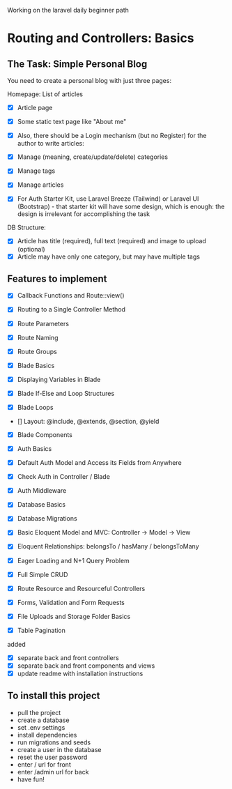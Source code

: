 Working on the laravel daily beginner path

# Routing and Controllers: Basics

## The Task: Simple Personal Blog

You need to create a personal blog with just three pages:

Homepage: List of articles

- [x] Article page
- [x] Some static text page like "About me"
- [x] Also, there should be a Login mechanism (but no Register) for the author to write articles:

- [x] Manage (meaning, create/update/delete) categories
- [x] Manage tags
- [x] Manage articles
- [x] For Auth Starter Kit, use Laravel Breeze (Tailwind) or Laravel UI (Bootstrap) - that starter kit will have some
  design, which is enough: the design is irrelevant for accomplishing the task

DB Structure:

- [x] Article has title (required), full text (required) and image to upload (optional)
- [x] Article may have only one category, but may have multiple tags

## Features to implement

- [x] Callback Functions and Route::view()
- [x] Routing to a Single Controller Method
- [x] Route Parameters
- [x] Route Naming
- [x] Route Groups
- [x] Blade Basics

- [x] Displaying Variables in Blade
- [x] Blade If-Else and Loop Structures
- [x] Blade Loops
- [] Layout: @include, @extends, @section, @yield
- [x] Blade Components
- [x] Auth Basics

- [x] Default Auth Model and Access its Fields from Anywhere
- [x] Check Auth in Controller / Blade
- [x] Auth Middleware
- [x] Database Basics

- [x] Database Migrations
- [x] Basic Eloquent Model and MVC: Controller -> Model -> View
- [x] Eloquent Relationships: belongsTo / hasMany / belongsToMany
- [x] Eager Loading and N+1 Query Problem
- [x] Full Simple CRUD

- [x] Route Resource and Resourceful Controllers
- [x] Forms, Validation and Form Requests
- [x] File Uploads and Storage Folder Basics
- [x] Table Pagination

added

- [x] separate back and front controllers
- [x] separate back and front components and views
- [x] update readme with installation instructions

## To install this project

- pull the project
- create a database
- set .env settings
- install dependencies
- run migrations and seeds
- create a user in the database
- reset the user password
- enter / url for front
- enter /admin url for back
- have fun!
